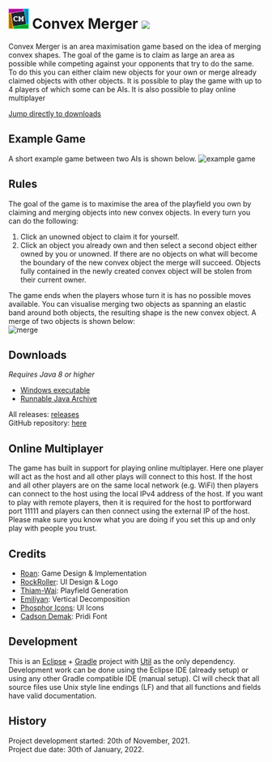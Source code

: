 # <img src="ConvexMerger/assets/assets/logo/64.png" width="40"/> Convex Merger [![](https://img.shields.io/github/release/RoanH/ConvexMerger.svg)](https://github.com/RoanH/ConvexMerger/releases)
Convex Merger is an area maximisation game based on the idea of merging convex shapes. The goal of the game is to claim as large an area as possible while competing against your opponents that try to do the same. To do this you can either claim new objects for your own or merge already claimed objects with other objects. It is possible to play the game with up to 4 players of which some can be AIs. It is also possible to play online multiplayer

[Jump directly to downloads](#downloads)

## Example Game
A short example game between two AIs is shown below.
![example game](https://i.imgur.com/48W3hwE.gif)

## Rules
The goal of the game is to maximise the area of the playfield you own by claiming and merging objects into new convex objects. In every turn you can do the following:
1. Click an unowned object to claim it for yourself.
2. Click an object you already own and then select a second object either owned by you or unowned. If there are no objects on what will become the boundary of the new convex object the merge will succeed. Objects fully contained in the newly created convex object will be stolen from their current owner.

The game ends when the players whose turn it is has no possible moves available. You can visualise merging two objects as spanning an elastic band around both objects, the resulting shape is the new convex object. A merge of two objects is shown below:    
![merge](https://i.imgur.com/6ofU8Ys.gif)

## Downloads
_Requires Java 8 or higher_    
- [Windows executable](https://github.com/RoanH/ConvexMerger/releases/download/v1.0/ConvexMerger-v1.0.exe)    
- [Runnable Java Archive](https://github.com/RoanH/ConvexMerger/releases/download/v1.0/ConvexMerger-v1.0.jar)

All releases: [releases](https://github.com/RoanH/ConvexMerger/releases)    
GitHub repository: [here](https://github.com/RoanH/ConvexMerger)

## Online Multiplayer
The game has built in support for playing online multiplayer. Here one player will act as the host and all other plays will connect to this host. If the host and all other players are on the same local network (e.g. WiFi) then players can connect to the host using the local IPv4 address of the host. If you want to play with remote players, then it is required for the host to portforward port 11111 and players can then connect using the external IP of the host. Please make sure you know what you are doing if you set this up and only play with people you trust.

## Credits
- [Roan](https://github.com/RoanH): Game Design & Implementation
- [RockRoller](https://github.com/RockRoller01): UI Design & Logo
- [Thiam-Wai](https://github.com/CTW121): Playfield Generation
- [Emiliyan](https://github.com/Kroasana): Vertical Decomposition
- [Phosphor Icons](https://phosphoricons.com/): UI Icons
- [Cadson Demak](https://fonts.google.com/specimen/Pridi): Pridi Font

## Development
This is an [Eclipse](https://www.eclipse.org/) + [Gradle](https://gradle.org/) project with [Util](https://github.com/RoanH/Util) as the only dependency. Development work can be done using the Eclipse IDE (already setup) or using any other Gradle compatible IDE (manual setup). CI will check that all source files use Unix style line endings (LF) and that all functions and fields have valid documentation.

## History
Project development started: 20th of November, 2021.    
Project due date: 30th of January, 2022.
